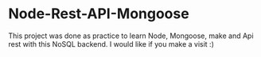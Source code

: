 # Node-Rest-API-Mongoose
This project was done as practice to learn Node, Mongoose, make and Api rest with this NoSQL backend. I would like if you  make a visit :)
